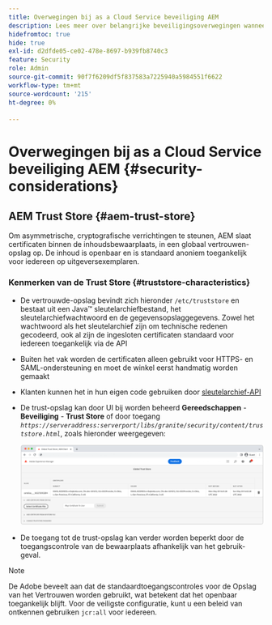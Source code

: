 ```yaml
---
title: Overwegingen bij as a Cloud Service beveiliging AEM
description: Lees meer over belangrijke beveiligingsoverwegingen wanneer u AEM as a Cloud Service gebruikt.
hidefromtoc: true
hide: true
exl-id: d2dfde05-ce02-478e-8697-b939fb8740c3
feature: Security
role: Admin
source-git-commit: 90f7f6209df5f837583a7225940a5984551f6622
workflow-type: tm+mt
source-wordcount: '215'
ht-degree: 0%

---
```


# Overwegingen bij as a Cloud Service beveiliging AEM {#security-considerations}

## AEM Trust Store {#aem-trust-store}

Om asymmetrische, cryptografische verrichtingen te steunen, AEM slaat certificaten binnen de inhoudsbewaarplaats, in een globaal vertrouwen-opslag op. De inhoud is openbaar en is standaard anoniem toegankelijk voor iedereen op uitgeversexemplaren.

### Kenmerken van de Trust Store {#truststore-characteristics}

* De vertrouwde-opslag bevindt zich hieronder `/etc/truststore` en bestaat uit een Java™ sleutelarchiefbestand, het sleutelarchiefwachtwoord en de gegevensopslaggegevens. Zowel het wachtwoord als het sleutelarchief zijn om technische redenen gecodeerd, ook al zijn de ingesloten certificaten standaard voor iedereen toegankelijk via de API
* Buiten het vak worden de certificaten alleen gebruikt voor HTTPS- en SAML-ondersteuning en moet de winkel eerst handmatig worden gemaakt
* Klanten kunnen het in hun eigen code gebruiken door [sleutelarchief-API](https://developer.adobe.com/experience-manager/reference-materials/6-5/javadoc/com/adobe/granite/keystore/KeyStoreService.html#getTrustStore-org.apache.sling.api.resource.ResourceResolver-)
* De trust-opslag kan door UI bij worden beheerd **Gereedschappen** - **Beveiliging** - **Trust Store** of door toegang *`https://serveraddress:serverport/libs/granite/security/content/truststore.html`*, zoals hieronder weergegeven:

  ![Betrouwbaarheidswinkelbeheer](/help/security/assets/global-trust-store-modified.png)

* De toegang tot de trust-opslag kan verder worden beperkt door de toegangscontrole van de bewaarplaats afhankelijk van het gebruik-geval.

>[!NOTE]
>
>De Adobe beveelt aan dat de standaardtoegangscontroles voor de Opslag van het Vertrouwen worden gebruikt, wat betekent dat het openbaar toegankelijk blijft. Voor de veiligste configuratie, kunt u een beleid van ontkennen gebruiken `jcr:all` voor iedereen.

<!--
Commenting out section for now as requested by Lars

## Anonymous Permission Hardening Package {#anonymous-permission-hardening-package}

For more information on the Anonymous Hardening Package, see [Security Checklist](https://experienceleague.adobe.com/docs/experience-manager-65/administering/security/security-checklist.html#anonymous-permission-hardening-package).
-->
